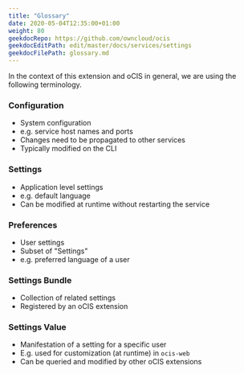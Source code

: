 ```yaml
---
title: "Glossary"
date: 2020-05-04T12:35:00+01:00
weight: 80
geekdocRepo: https://github.com/owncloud/ocis
geekdocEditPath: edit/master/docs/services/settings
geekdocFilePath: glossary.md
---
```


In the context of this extension and oCIS in general, we are using the following terminology.

### Configuration

- System configuration
- e.g. service host names and ports
- Changes need to be propagated to other services
- Typically modified on the CLI

### Settings

- Application level settings
- e.g. default language
- Can be modified at runtime without restarting the service

### Preferences

- User settings
- Subset of "Settings"
- e.g. preferred language of a user

### Settings Bundle

- Collection of related settings
- Registered by an oCIS extension

### Settings Value

- Manifestation of a setting for a specific user
- E.g. used for customization (at runtime) in `ocis-web`
- Can be queried and modified by other oCIS extensions
